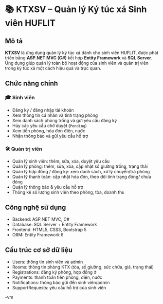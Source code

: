 # 📚 KTXSV – Quản lý Ký túc xá Sinh viên HUFLIT

## Mô tả
**KTXSV** là ứng dụng quản lý ký túc xá dành cho sinh viên HUFLIT, được phát triển bằng **ASP.NET MVC (C#)** kết hợp **Entity Framework** và **SQL Server**.  
Ứng dụng giúp quản lý toàn bộ hoạt động của sinh viên và quản trị viên trong ký túc xá một cách hiệu quả và trực quan.

## Chức năng chính

### 🎓 Sinh viên
- Đăng ký / đăng nhập tài khoản  
- Xem thông tin cá nhân và tình trạng phòng  
- Xem danh sách phòng trống và gửi yêu cầu đăng ký  
- Hủy các yêu cầu chờ duyệt (`Pending`)  
- Xem tiền phòng, hóa đơn điện, nước  
- Nhận thông báo và gửi yêu cầu hỗ trợ  

### 🛠 Quản trị viên
- Quản lý sinh viên: thêm, sửa, xóa, duyệt yêu cầu  
- Quản lý phòng: thêm, sửa, xóa, cập nhật số giường trống, trạng thái  
- Quản lý hợp đồng / đăng ký: xem danh sách, xử lý chuyển/trả phòng  
- Quản lý thanh toán: cập nhật hóa đơn, theo dõi tình trạng đóng/ chưa đóng  
- Quản lý thông báo & yêu cầu hỗ trợ  
- Thống kê số lượng sinh viên theo phòng, tòa, doanh thu  

## Công nghệ sử dụng
- Backend: ASP.NET MVC, C#  
- Database: SQL Server + Entity Framework  
- Frontend: HTML5, CSS3, Bootstrap 5  
- ORM: Entity Framework 6  

## Cấu trúc cơ sở dữ liệu
- Users: thông tin sinh viên và admin  
- Rooms: thông tin phòng KTX (tòa, số giường, sức chứa, giá, trạng thái)  
- Registrations: đăng ký phòng, hợp đồng ở  
- Payments: thanh toán tiền phòng, điện, nước  
- Notifications: thông báo gửi đến sinh viên/admin  
- SupportRequests: yêu cầu hỗ trợ của sinh viên  

-vm